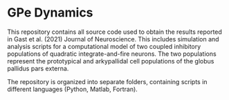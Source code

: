 # GPe Dynamics
This repository contains all source code used to obtain the results reported in Gast et al. (2021) Journal of Neuroscience. This includes simulation and analysis scripts for a computational model of two coupled inhibitory populations of quadratic integrate-and-fire neurons. The two populations represent the prototypical and arkypallidal cell populations of the globus pallidus pars externa. 

The repository is organized into separate folders, containing scripts in different languages (Python, Matlab, Fortran). 
